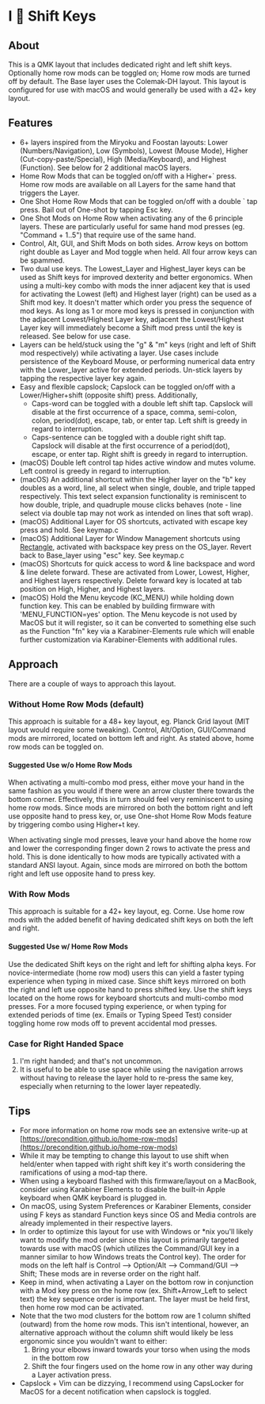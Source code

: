 # I 🖤 Shift Keys

## About

This is a QMK layout that includes dedicated right and left shift keys. Optionally home row mods can be toggled on; Home row mods are turned off by default. The Base layer uses the Colemak-DH layout. This layout is configured for use with macOS and would generally be used with a 42+ key layout.

## Features

-   6+ layers inspired from the Miryoku and Foostan layouts: Lower (Numbers/Navigation), Low (Symbols), Lowest (Mouse Mode), Higher (Cut-copy-paste/Special), High (Media/Keyboard), and Highest (Function). See below for 2 additional macOS layers.
-   Home Row Mods that can be toggled on/off with a Higher+` press. Home row mods are available on all Layers for the same hand that triggers the Layer.
-   One Shot Home Row Mods that can be toggled on/off with a double ` tap press. Bail out of One-shot by tapping Esc key.
-   One Shot Mods on Home Row when activating any of the 6 principle layers. These are particularly useful for same hand mod presses (eg. "Command + 1..5") that require use of the same hand.
-   Control, Alt, GUI, and Shift Mods on both sides. Arrow keys on bottom right double as Layer and Mod toggle when held. All four arrow keys can be spammed.
-   Two dual use keys. The Lowest_Layer and Highest_layer keys can be used as Shift keys for improved dexterity and better ergonomics. When using a multi-key combo with mods the inner adjacent key that is used for activating the Lowest (left) and Highest layer (right) can be used as a Shift mod key. It doesn't matter which order you press the sequence of mod keys. As long as 1 or more mod keys is pressed in conjunction with the adjacent Lowest/Highest Layer key, adjacent the Lowest/Highest Layer key will immediately become a Shift mod press until the key is released. See below for use case.
-   Layers can be held/stuck using the "g" & "m" keys (right and left of Shift mod respectively) while activating a layer. Use cases include persistence of the Keyboard Mouse, or performing numerical data entry with the Lower_layer active for extended periods. Un-stick layers by tapping the respective layer key again.
-   Easy and flexible capslock; Capslock can be toggled on/off with a Lower/Higher+shift (opposite shift) press. Additionally,
    -   Caps-word can be toggled with a double left shift tap. Capslock will disable at the first occurrence of a space, comma, semi-colon, colon, period(dot), escape, tab, or enter tap. Left shift is greedy in regard to interruption.
    -   Caps-sentence can be toggled with a double right shift tap. Capslock will disable at the first occurrence of a period(dot), escape, or enter tap. Right shift is greedy in regard to interruption.
-   (macOS) Double left control tap hides active window and mutes volume. Left control is greedy in regard to interruption.
-   (macOS) An additional shortcut within the Higher layer on the "b" key doubles as a word, line, all select when single, double, and triple tapped respectively. This text select expansion functionality is reminiscent to how double, triple, and quadruple mouse clicks behaves (note - line select via double tap may not work as intended on lines that soft wrap).
-   (macOS) Additional Layer for OS shortcuts, activated with escape key press and hold. See keymap.c
-   (macOS) Additional Layer for Window Management shortcuts using [Rectangle](https://rectangleapp.com/), activated with backspace key press on the OS_layer. Revert back to Base_layer using "esc" key. See keymap.c
-   (macOS) Shortcuts for quick access to word & line backspace and word & line delete forward. These are activated from Lower, Lowest, Higher, and Highest layers respectively. Delete forward key is located at tab position on High, Higher, and Highest layers.
-   (macOS) Hold the Menu keycode (KC_MENU) while holding down function key. This can be enabled by building firmware with 'MENU_FUNCTION=yes' option. The Menu keycode is not used by MacOS but it will register, so it can be converted to something else such as the Function "fn" key via a Karabiner-Elements rule which will enable further customization via Karabiner-Elements with additional rules.

## Approach

There are a couple of ways to approach this layout.

### Without Home Row Mods (default)

This approach is suitable for a 48+ key layout, eg. Planck Grid layout (MIT layout would require some tweaking). Control, Alt/Option, GUI/Command mods are mirrored, located on bottom left and right. As stated above, home row mods can be toggled on.

#### Suggested Use w/o Home Row Mods

When activating a multi-combo mod press, either move your hand in the same fashion as you would if there were an arrow cluster there towards the bottom corner. Effectively, this in turn should feel very reminiscent to using home row mods. Since mods are mirrored on both the bottom right and left use opposite hand to press key, or, use One-shot Home Row Mods feature by triggering combo using Higher+t key.

When activating single mod presses, leave your hand above the home row and lower the corresponding finger down 2 rows to activate the press and hold. This is done identically to how mods are typically activated with a standard ANSI layout. Again, since mods are mirrored on both the bottom right and left use opposite hand to press key.

### With Row Mods

This approach is suitable for a 42+ key layout, eg. Corne. Use home row mods with the added benefit of having dedicated shift keys on both the left and right.

#### Suggested Use w/ Home Row Mods

Use the dedicated Shift keys on the right and left for shifting alpha keys. For novice-intermediate (home row mod) users this can yield a faster typing experience when typing in mixed case. Since shift keys mirrored on both the right and left use opposite hand to press shifted key. Use the shift keys located on the home rows for keyboard shortcuts and multi-combo mod presses. For a more focused typing experience, or when typing for extended periods of time (ex. Emails or Typing Speed Test) consider toggling home row mods off to prevent accidental mod presses.

### Case for Right Handed Space

1. I'm right handed; and that's not uncommon.
2. It is useful to be able to use space while using the navigation arrows without having to release the layer hold to re-press the same
   key, especially when returning to the lower layer repeatedly.

## Tips

-   For more information on home row mods see an extensive write-up at [https://precondition.github.io/home-row-mods](https://precondition.github.io/home-row-mods)
-   While it may be tempting to change this layout to use shift when held/enter when tapped with right shift key it's worth considering the ramifications of using a mod-tap there.
-   When using a keyboard flashed with this firmware/layout on a MacBook, consider using Karabiner Elements to disable the built-in Apple keyboard when QMK keyboard is plugged in.
-   On macOS, using System Preferences or Karabiner Elements, consider using F keys as standard Function keys since OS and Media controls are already implemented in their respective layers.
-   In order to optimize this layout for use with Windows or \*nix you'll likely want to modify the mod order since this layout is primarily targeted towards use with macOS (which utilizes the Command/GUI key in a manner similar to how Windows treats the Control key). The order for mods on the left half is Control --> Option/Alt --> Command/GUI --> Shift; These mods are in reverse order on the right half.
-   Keep in mind, when activating a Layer on the bottom row in conjunction with a Mod key press on the home row (ex. Shift+Arrow_Left to select text) the key sequence order is important. The layer must be held first, then home row mod can be activated.
-   Note that the two mod clusters for the bottom row are 1 column shifted (outward) from the home row mods. This isn't intentional, however, an alternative approach without the column shift would likely be less ergonomic since you wouldn't want to either:
    1. Bring your elbows inward towards your torso when using the mods in the bottom row
    2. Shift the four fingers used on the home row in any other way during a Layer activation press.
-   Capslock + Vim can be dizzying, I recommend using CapsLocker for MacOS for a decent notification when capslock is toggled.
